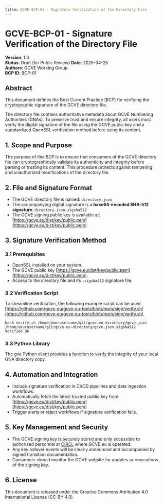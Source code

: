 ```yaml
---
title: GCVE-BCP-01 - Signature Verification of the Directory File 
---
```


# GCVE-BCP-01 - Signature Verification of the Directory File

**Version**: 1.0  
**Status**: Draft (for Public Review) 
**Date**: 2025-04-25  
**Authors**: GCVE Working Group  
**BCP ID**: BCP-01

## Abstract

This document defines the Best Current Practice (BCP) for verifying the cryptographic signature of the GCVE directory file. 

The directory file contains authoritative metadata about GCVE Numbering Authorities (GNAs). To preserve trust and ensure integrity, all users must verify the digital signature of the file using the GCVE public key and a standardized OpenSSL verification method before using its content.

## 1. Scope and Purpose

The purpose of this BCP is to ensure that consumers of the GCVE directory file can cryptographically validate its authenticity and integrity before parsing or trusting its content. This procedure protects against tampering and unauthorized modifications of the directory file.

## 2. File and Signature Format

- The GCVE directory file is named: `directory.json`
- The accompanying digital signature is a **base64-encoded SHA-512 signature**: `directory.json.sigsha512`
- The GCVE signing public key is available at: [https://gcve.eu/dist/key/public.pem](https://gcve.eu/dist/key/public.pem)

## 3. Signature Verification Method

### 3.1 Prerequisites

- OpenSSL installed on your system.
- The GCVE public key [https://gcve.eu/dist/key/public.pem](https://gcve.eu/dist/key/public.pem).
- Access to the directory file and its `.sigsha512` signature file.

### 3.2 Verification Script

To streamline verification, the following example script can be used [https://github.com/gcve-eu/gcve-eu-tools/blob/main/sign/verify.sh](https://github.com/gcve-eu/gcve-eu-tools/blob/main/sign/verify.sh).

~~~
bash verify.sh /home/yourusername/git/gcve.eu-directory/gcve.json /home/yourusername/git/gcve.eu-directory/gcve.json.sigsha512
Verified OK
~~~ 

### 3.3 Python Library

The [gve Python client](https://github.com/gcve-eu/gcve) provides a [function to verify](https://github.com/gcve-eu/gcve?tab=readme-ov-file#verifying-the-integrity-of-your-local-gna-directory-copy) the integrity of your local GNA directory copy.  

## 4. Automation and Integration

- Include signature verification in CI/CD pipelines and data ingestion workflows.
- Automatically fetch the latest trusted public key from: [https://gcve.eu/dist/key/public.pem](https://gcve.eu/dist/key/public.pem)
- Trigger alerts or reject workflows if signature verification fails.

## 5. Key Management and Security

- The GCVE signing key is securely stored and only accessible to authorized personnel at [CIRCL](https://circl.lu) where GCVE.eu is operated.
- Any key rollover events will be clearly announced and accompanied by signed transition documentation.
- Consumers should monitor the GCVE website for updates or revocations of the signing key.

## 6. License

This document is released under the Creative Commons Attribution 4.0 International License (CC-BY 4.0).



